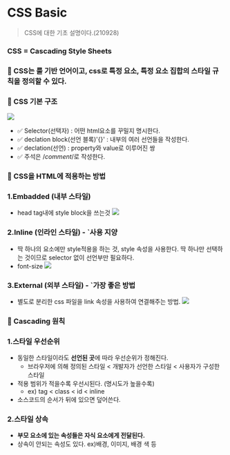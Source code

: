 # CSS Basic
> CSS에 대한 기초 설명이다.(210928)
### CSS = Cascading Style Sheets 
### 🔵 CSS는 룰 기반 언어이고, css로 특정 요소, 특정 요소 집합의 스타일 규칙을 정의할 수 있다.
### 🔵 CSS 기본 구조
![](https://images.velog.io/images/songjy377/post/e349ac94-b677-4f14-a40b-f4b891f12c89/image.png)
- ✅ Selector(선택자) : 어떤 html요소를 꾸밀지 명시한다.
- ✅ declation block(선언 블록)'{}' : 내부의 여러 선언들을 작성한다.
- ✅ declation(선언) : property와 value로 이루어진 쌍
- ✅ 주석은 /*comment*/로 작성한다.

### 🔵 CSS을 HTML에 적용하는 방법
### 1.Embadded (내부 스타일)
- head tag내에 style block을 쓰는것
![](https://images.velog.io/images/songjy377/post/d42a4d7a-b8fd-4b9a-8f22-be4a171b0743/image.png)
### 2.Inline (인라인 스타일) - `사용 지양
- 딱 하나의 요소에만 style적용을 하는 것, style 속성을 사용한다. 딱 하나만 선택하는 것이므로 selector 없이 선언부만 필요하다.
- font-size
![](https://images.velog.io/images/songjy377/post/448db2d2-186c-4113-b198-a316ff2d0245/image.png)
### 3.External (외부 스타일) - `가장 좋은 방법
- 별도로 분리한 css 파일을 link 속성을 사용하여 연결해주는 방법.
![](https://images.velog.io/images/songjy377/post/2f2480f5-855d-4a34-b7e1-f5c9174f2c62/image.png)
### 🔵 Cascading 원칙
### 1.스타일 우선순위
- 동일한 스타일이라도 **선언된 곳**에 따라 우선순위가 정해진다.
    - 브라우저에 의해 정의된 스타일 < 개발자가 선언한 스타일 < 사용자가 구성한 스타일
- 적용 범위가 적을수록 우선시된다. (명시도가 높을수록)
  - ex) tag < class < id < inline
- 소스코드의 순서가 뒤에 있으면 덮어쓴다.
### 2.스타일 상속
- **부모 요소에 있는 속성들은 자식 요소에게 전달된다.**
- 상속이 안되는 속성도 있다. ex)배경, 이미지, 배경 색 등

